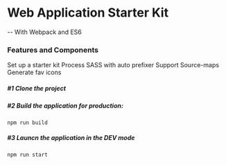 # Web Application Starter Kit

-- With Webpack and ES6

### Features and Components
Set up a starter kit 
Process SASS with auto prefixer
Support Source-maps
Generate fav icons

##### #1 Clone the project

##### #2 Build the application for production:
  ```
  npm run build
  ```

##### #3 Launcn the application in the DEV mode
  ```
  npm run start
  ```
